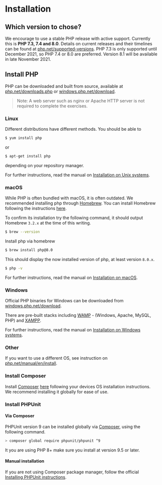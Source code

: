 # Installation

## Which version to chose?

We encourage to use a stable PHP release with active support. Currently this is **PHP 7.3, 7.4 and 8.0**. Details on current releases and their timelines can be found at [php.net/supported-versions](https://www.php.net/supported-versions.php). PHP 7.3 is only supported until December 2021, so PHP 7.4 or 8.0 are preferred. Version 8.1 will be available in late November 2021.

## Install PHP

PHP can be downloaded and built from source, available at [php.net/downloads.php](https://php.net/downloads.php) or [windows.php.net/download](https://windows.php.net/download).

> Note: A web server such as nginx or Apache HTTP server is not required to complete the exercises.

### Linux

Different distributions have different methods. You should be able to

```bash
$ yum install php
```

or

```bash
$ apt-get install php
```

depending on your repository manager.

For further instructions, read the manual on [Installation on Unix systems](https://www.php.net/manual/en/install.unix.php).

### macOS

While PHP is often bundled with macOS, it is often outdated. We recommended installing php through [Homebrew](https://brew.sh/). You can install Homebrew following the instructions [here](https://brew.sh/#install).

To confirm its installation try the following command, it should output Homebrew `3.2.x` at the time of this writing.
```bash
$ brew --version 
```

Install php via homebrew
```bash
$ brew install php@8.0
```

This should display the now installed version of php, at least version `8.0.x`.
```bash
$ php -v
```

For further instructions, read the manual on [Installation on macOS](https://www.php.net/manual/en/install.macosx.php).

### Windows

Official PHP binaries for Windows can be downloaded from [windows.php.net/download](https://windows.php.net/download).

There are pre-built stacks including [WAMP](https://www.wampserver.com/en/) - (Windows, Apache, MySQL, PHP) and [XAMPP](https://www.apachefriends.org/de/index.html).

For further instructions, read the manual on [Installation on Windows systems](https://www.php.net/manual/en/install.windows.php).

### Other

If you want to use a different OS, see instruction on [php.net/manual/en/install](https://www.php.net/manual/en/install.php).

### Install Composer
Install [Composer](https://getcomposer.org) [here](https://getcomposer.org/doc/00-intro.md) following your devices OS installation instructions. We recommend installing it globally for ease of use. 

### Install PHPUnit

#### Via Composer

PHPUnit version 9 can be installed globally via [Composer](https://getcomposer.org), using the following command.

```bash
> composer global require phpunit/phpunit ^9
```

It you are using PHP 8+ make sure you install at version 9.5 or later.

#### Manual installation

If you are not using Composer package manager, follow the official [Installing PHPUnit instructions](https://phpunit.readthedocs.io/en/9.5/installation.html).
